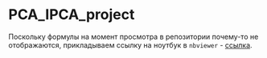 # PCA_IPCA_project

Поскольку формулы на момент просмотра в репозитории почему-то не отображаются, прикладываем ссылку на ноутбук в `nbviewer` - [ссылка](https://nbviewer.org/github/IPPK93/PCA_IPCA_project/blob/main/Analysis.ipynb).